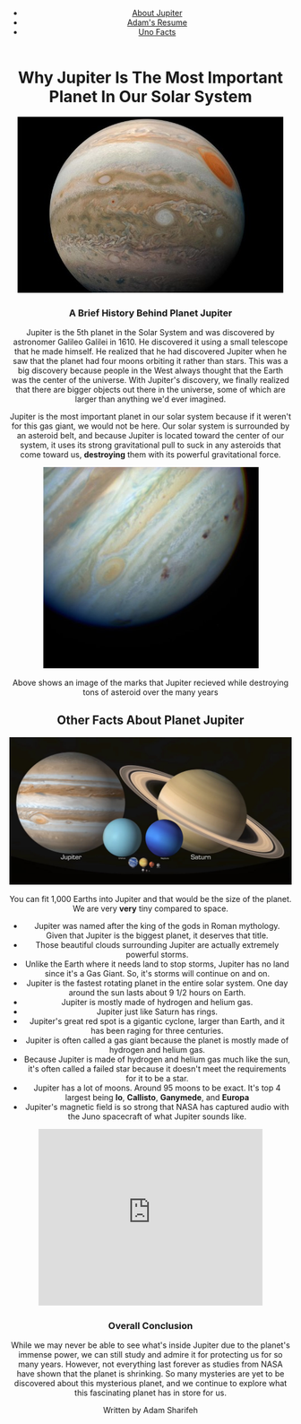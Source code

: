 <!Doctype html>
<html lang = "en">
<head>
  <meta charset="utf-8">
  <title>My Websites</title>
  <link rel="stylesheet" href="css/style.css">
</head>
<body>
  <header id="main-header">
    <div></div>
      <nav class="navigation">
        <ul>
          <li><a href="jupiter2.css">About Jupiter</a></li>
          <li><a href="resume.css">Adam's Resume</a></li>
          <li><a href="uno.css">Uno Facts</a></li>
        </ul>
      </nav>
    </div>
  </header>
  <div class="content-wrapper">
    <header id="header">
    <a id="image1" href="https://adam893-o.github.io/Project-two/"> 
    </a>
    </header> 
  </div> 
    <header class="header">
  <div class="header">
  <h1>Why Jupiter Is The Most Important Planet In Our Solar System</h1>
  </div>
  <section>
    <img src="media/image1.jpg" alt="A stunning look up cloase at Jupiter and seeing the great red spot" >
    <h3>A Brief History Behind Planet Jupiter</h3>
    <p>Jupiter is the 5th planet in the Solar System and was discovered by astronomer Galileo Galilei in 1610. He discovered it using a small telescope that he made himself. He realized that he had discovered Jupiter when he saw that the planet had four moons orbiting it rather than stars. This was a big discovery because people in the West always thought that the Earth was the center of the universe. With Jupiter's discovery, we finally realized that there are bigger objects out there in the universe, some of which are larger than anything we'd ever imagined.</p> 
    <p>Jupiter is the most important planet in our solar system because if it weren't for this gas giant, we would not be here. Our solar system is surrounded by an asteroid belt, and because Jupiter is located toward the center of our system, it uses its strong gravitational pull to suck in any asteroids that come toward us, <strong>destroying</strong> them with its powerful gravitational force.</p>
    <div id="img2">
      <img src="media/image2.jpg" alt="A closer look at the mark Jupiter took while destroying all those asteroids.">
    </div> 
      <p>Above shows an image of the marks that Jupiter recieved while destroying tons of asteroid over the many years</p>
      <h2>Other Facts About Planet Jupiter</h2>
      <img src="media/image3.jpg" alt="An accurate picture to show exactly how big Jupiter is compared to other planets in out solar system">
      <p>You can fit 1,000 Earths into Jupiter and that would be the size of the planet. We are very <strong>very</strong> tiny compared to space.</p>
    <ul>
      <li>Jupiter was named after the king of the gods in Roman mythology. Given that Jupiter is the biggest planet, it deserves that title.</li>
      <li>Those beautiful clouds surrounding Jupiter are actually extremely powerful storms.</li>
      <li>Unlike the Earth where it needs land to stop storms, Jupiter has no land since it's a Gas Giant. So, it's storms will continue on and on.</li>
      <li>Jupiter is the fastest rotating planet in the entire solar system. One day around the sun lasts about 9 1/2 hours on Earth.</li>
      <li>Jupiter is mostly made of hydrogen and helium gas.</li>
      <li>Jupiter just like Saturn has rings.</li>
      <li>Jupiter's great red spot is a gigantic cyclone, larger than Earth, and it has been raging for three centuries.</li>
      <li>Jupiter is often called a gas giant because the planet is mostly made of hydrogen and helium gas.</li>
      <li>Because Jupiter is made of hydrogen and helium gas much like the sun, it's often called a failed star because it doesn't meet the requirements for it to be a star.</li>
      <li>Jupiter has a lot of moons. Around 95 moons to be exact. It's top 4 largest being <strong>Io</strong>, <strong>Callisto</strong>, <strong>Ganymede</strong>, and <strong>Europa</strong></li> 
      <li>Jupiter's magnetic field is so strong that NASA has captured audio with the Juno spacecraft of what Jupiter sounds like.</li>
    </ul>
    <iframe width="400" height="315" src="https://www.youtube.com/embed/e3fqE01YYWs?si=7IFdZLB1Tiov8kD7" title="YouTube video player" frameborder="0" allow="accelerometer; autoplay; clipboard-write; encrypted-media; gyroscope; picture-in-picture; web-share" referrerpolicy="strict-origin-when-cross-origin" allowfullscreen></iframe>
    <h3>Overall Conclusion</h3>
    <p>While we may never be able to see what's inside Jupiter due to the planet's immense power, we can still study and admire it for protecting us for so many years. However, not everything last forever as studies from NASA have shown that the planet is shrinking. So many mysteries are yet to be discovered about this mysterious planet, and we continue to explore what this fascinating planet has in store for us.</p>
    <p>Written by Adam Sharifeh</p>
  </section>
</body>
</html>
